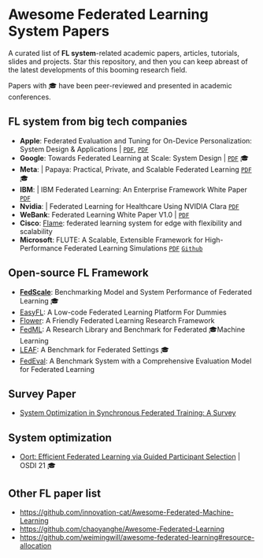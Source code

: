 # Awesome Federated Learning System Papers

A curated list of **FL system**-related academic papers, articles, tutorials, slides and projects. 
Star this repository, and then you can keep abreast of the latest developments of this booming research field. 

Papers with 🎓 have been peer-reviewed and presented in academic conferences.

## FL system from big tech companies

- **Apple**:  Federated Evaluation and Tuning for On-Device Personalization: System Design & Applications | [`PDF`](https://arxiv.org/pdf/2102.08503.pdf), [`PDF`](https://docs-assets.developer.apple.com/ml-research/papers/learning-with-privacy-at-scale.pdf)
- **Google**: Towards Federated Learning at Scale: System Design | [`PDF`](https://arxiv.org/abs/1902.01046)  🎓
- **Meta**:  | Papaya: Practical, Private, and Scalable Federated Learning [`PDF`](https://arxiv.org/abs/2111.04877) 🎓
- **IBM**:  | IBM Federated Learning: An Enterprise Framework White Paper [`PDF`](https://arxiv.org/pdf/2007.10987.pdf)
- **Nvidia**:  | Federated Learning for Healthcare Using NVIDIA Clara [`PDF`](https://developer.download.nvidia.com/CLARA/Federated-Learning-Training-for-Healthcare-Using-NVIDIA-Clara.pdf)
- **WeBank**:  Federated Learning White Paper V1.0 | [`PDF`](​​https://aisp-1251170195.cos.ap-hongkong.myqcloud.com/fedweb/1552917186945.pdf)
- **Cisco**: [Flame](https://github.com/cisco-open/flame): federated learning system for edge with flexibility and scalability
- **Microsoft**:  FLUTE: A Scalable, Extensible Framework for High-Performance Federated Learning Simulations [`PDF`](https://arxiv.org/abs/2203.13789) [`Github`](https://github.com/microsoft/msrflute)


## Open-source FL Framework
- [**FedScale**](https://github.com/SymbioticLab/FedScale): Benchmarking Model and System Performance of Federated Learning 🎓
- [EasyFL](https://github.com/EasyFL-AI/EasyFL): A Low-code Federated Learning Platform For Dummies
- [Flower](https://flower.dev/): A Friendly Federated Learning Research Framework
- [FedML](https://fedml.ai/): A Research Library and Benchmark for Federated 🎓Machine Learning 
- [LEAF](https://github.com/TalwalkarLab/leaf): A Benchmark for Federated Settings 🎓
- [FedEval](https://github.com/Di-Chai/FedEval): A Benchmark System with a Comprehensive Evaluation Model for Federated Learning

## Survey Paper
- [System Optimization in Synchronous Federated Training: A Survey](https://arxiv.org/abs/2109.03999)


## System optimization 
- [Oort: Efficient Federated Learning via Guided Participant Selection](https://www.usenix.org/conference/osdi21/presentation/lai) | OSDI 21 🎓


## Other FL paper list
- https://github.com/innovation-cat/Awesome-Federated-Machine-Learning
- https://github.com/chaoyanghe/Awesome-Federated-Learning
- https://github.com/weimingwill/awesome-federated-learning#resource-allocation


